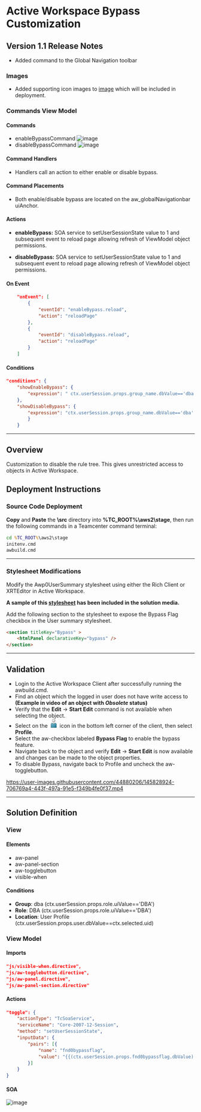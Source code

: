 # Active Workspace Bypass Customization
## Version 1.1 Release Notes
- Added command to the Global Navigation toolbar
### Images
- Added supporting icon images to [image](https://github.com/ActiveWorkspaceExtensions/bypass/tree/main/src/bypass/src/image) which will be included in deployment.
### Commands View Model
#### Commands
- enableBypassCommand  ![image](https://user-images.githubusercontent.com/44880206/146063865-dae7e6fc-7f6c-49bc-bc7f-dcd3df9d15a0.png)
- disableBypassCommand  ![image](https://user-images.githubusercontent.com/44880206/146063737-1128c872-0d4f-484b-8cdc-de89d7f30fc7.png)


#### Command Handlers
- Handlers call an action to either enable or disable bypass.
#### Command Placements
- Both enable/disable bypass are located on the aw_globalNavigationbar uiAnchor.
#### Actions
- **enableBypass:** SOA service to setUserSessionState value to 1 and subsequent event to reload page allowing refresh of ViewModel object permissions. 

- **disableBypass:** SOA service to setUserSessionState value to 1 and subsequent event to reload page allowing refresh of ViewModel object permissions.
#### On Event
``` json
    "onEvent": [
        {
            "eventId": "enableBypass.reload",
            "action": "reloadPage"
        },
        {
            "eventId": "disableBypass.reload",
            "action": "reloadPage"
        }
    ]
```
#### Conditions
```json
"conditions": {
    "showEnableBypass": {
        "expression": " ctx.userSession.props.group_name.dbValue=='dba' && ctx.userSession.props.role.uiValue=='DBA' && ctx.userSession.props.fnd0bypassflag.dbValues[0] === '0'"
    },
    "showDisableBypass": {
        "expression": "ctx.userSession.props.group_name.dbValue=='dba' && ctx.userSession.props.role.uiValue=='DBA' && ctx.userSession.props.fnd0bypassflag.dbValues[0] === '1'"
        }
    }
```

___
## Overview
Customization to disable the rule tree. This gives unrestricted access to objects in Active Workspace.

## Deployment Instructions
### Source Code Deployment
**Copy** and **Paste** the **\src** directory into **%TC_ROOT%\aws2\stage**, then run the following commands in a Teamcenter command terminal:
``` cmd
cd %TC_ROOT%\aws2\stage
initenv.cmd
awbuild.cmd
```
___
### Stylesheet Modifications
Modify the Awp0UserSummary stylesheet using either the Rich Client or XRTEditor in Active Workspace.

**A sample of this [stylesheet](https://github.com/ActiveWorkspaceExtensions/bypass/blob/main/Awp0UserSummary.xml) has been included in the solution media.**

Add the following section to the stylesheet to expose the Bypass Flag checkbox in the User summary stylesheet.
``` html
<section titleKey="Bypass" >
    <htmlPanel declarativeKey="bypass" />
</section>
```
___
## Validation
- Login to the Active Workspace Client after successfully running the awbuild.cmd.
- Find an object which the logged in user does not have write access to **(Example in video of an object with *Obsolete* status)**
- Verify that the **Edit** &rarr; **Start Edit** command is not available when selecting the object.
- Select on the <img src="./typePerson48.svg" width="24" height="24"> icon in the bottom left corner of the client, then select **Profile**.
- Select the aw-checkbox labeled **Bypass Flag** to enable the bypass feature.
- Navigate back to the object and verify **Edit** &rarr; **Start Edit** is now available and changes can be made to the object properties.
- To disable Bypass, navigate back to Profile and uncheck the aw-togglebutton.

https://user-images.githubusercontent.com/44880206/145828924-706769a4-443f-497a-91e5-f349b4fe0f37.mp4



___
## Solution Definition

### View
#### Elements
- aw-panel
- aw-panel-section
- aw-togglebutton
- visible-when
#### Conditions
- **Group**: dba (ctx.userSession.props.role.uiValue=='DBA')
- **Role**: DBA (ctx.userSession.props.role.uiValue=='DBA')
- **Location**: User Profile (ctx.userSession.props.user.dbValue==ctx.selected.uid)

### View Model
#### Imports
``` json
"js/visible-when.directive",
"js/aw-togglebutton.directive",
"js/aw-panel.directive",
"js/aw-panel-section.directive"
```
#### Actions
``` json
"toggle": {
    "actionType": "TcSoaService",
    "serviceName": "Core-2007-12-Session",
    "method": "setUserSessionState",
    "inputData": {
        "pairs": [{
            "name": "fnd0bypassflag",
            "value": "{{(ctx.userSession.props.fnd0bypassflag.dbValue) ? '1' : '0'}}"
        }]
    }
}
```
#### SOA
![image](https://user-images.githubusercontent.com/44880206/145596241-9ad84fa1-9f0a-4426-bd93-fcfd94616250.png)




